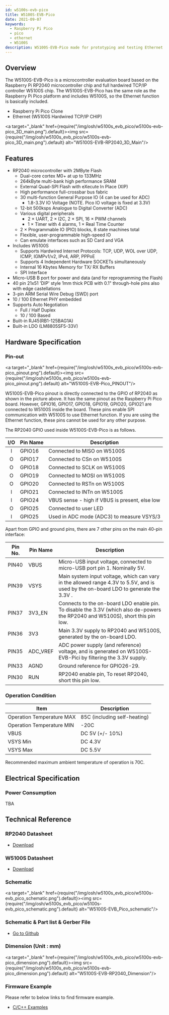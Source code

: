 ```yaml
---
id: w5100s-evb-pico
title: W5100S-EVB-Pico
date: 2021-09-07
keywords:
  - Raspberry Pi Pico
  - pico
  - ethernet
  - W5100S
description: W5100S-EVB-Pico made for prototyping and testing Ethernet capabilities on Pico
---
```


## Overview

The W5100S-EVB-Pico is a microcontroller evaluation board based on the Raspberry Pi RP2040 microcontroller chip and full hardwired TCP/IP controller W5100S chip. The W5100S-EVB-Pico has the same role as the Raspberry Pi Pico platform and includes W5100S, so the Ethernet function is basically included.

- Raspberry Pi Pico Clone
- Ethernet (W5100S Hardwired TCP/IP CHIP)

<a target="_blank" href={require("/img/osh/w5100s_evb_pico/w5100s-evb-pico_3D_main.png").default}><img src={require("/img/osh/w5100s_evb_pico/w5100s-evb-pico_3D_main.png").default} alt="W5100S-EVB-RP2040_3D_Main"/></a>

## Features

- RP2040 microcontroller with 2MByte Flash
  - Dual-core cortex M0+ at up to 133MHz
  - 264kByte multi-bank high performance SRAM
  - External Quad-SPI Flash with eXecute In Place (XIP)
  - High performance full-crossbar bus fabric  
  - 30 multi-function General Purpose IO (4 can be used for ADC)
    - 1.8-3.3V IO Voltage (NOTE. Pico IO voltage is fixed at 3.3V)
  - 12-bit 500ksps Analogue to Digital Converter (ADC)
  - Various digital peripherals
    - 2 × UART, 2 × I2C, 2 × SPI, 16 × PWM channels
    - 1 × Timer with 4 alarms, 1 × Real Time Counter
  - 2 × Programmable IO (PIO) blocks, 8 state machines total
  - Flexible, user-programmable high-speed IO
  - Can emulate interfaces such as SD Card and VGA  
- Includes W5100S
  - Supports Hardwired Internet Protocols: TCP, UDP, WOL over UDP, ICMP, IGMPv1/v2, IPv4, ARP, PPPoE
  - Supports 4 Independent Hardware SOCKETs simultaneously
  - Internal 16 Kbytes Memory for TX/ RX Buffers
  - SPI Interface
- Micro-USB B port for power and data (and for reprogramming the Flash)
- 40 pin 21x51 'DIP' style 1mm thick PCB with 0.1" through-hole pins also with edge castellations
- 3-pin ARM Serial Wire Debug (SWD) port
- 10 / 100 Ethernet PHY embedded
- Supports Auto Negotiation
  - Full / Half Duplex
  - 10 / 100 Based
- Built-in RJ45(RB1-125BAG1A)
- Built-in LDO (LM8805SF5-33V)

## Hardware Specification

### Pin-out

<a target="_blank" href={require("/img/osh/w5100s_evb_pico/w5100s-evb-pico_pinout.png").default}><img src={require("/img/osh/w5100s_evb_pico/w5100s-evb-pico_pinout.png").default} alt="W5100S-EVB-Pico_PINOUT"/></a>

W5100S-EVB-Pico pinout is directly connected to the GPIO of RP2040 as shown in the picture above. It has the same pinout as the Raspberry Pi Pico board. However, GPIO16, GPIO17, GPIO18, GPIO19, GPIO20, GPIO21 are connected to W5100S inside the board. These pins enable SPI communication with W5100S to use Ethernet function. If you are using the Ethernet function, these pins cannot be used for any other purpose.

The RP2040 GPIO used inside W5100S-EVB-Pico is as follows.

| I/O  | Pin Name | Description                                    |
| :--: | -------- | ---------------------------------------------- |
|  I   | GPIO16   | Connected to MISO on W5100S                    |
|  O   | GPIO17   | Connected to CSn on W5100S                     |
|  O   | GPIO18   | Connected to SCLK on W5100S                    |
|  O   | GPIO19   | Connected to MOSI on W5100S                    |
|  O   | GPIO20   | Connected to RSTn on W5100S                    |
|  I   | GPIO21   | Connected to INTn on W5100S                    |
|  I   | GPIO24   | VBUS sense - high if VBUS is present, else low |
|  O   | GPIO25   | Connected to user LED                          |
|  I   | GPIO25   | Used in ADC mode (ADC3) to measure VSYS/3      |



Apart from GPIO and ground pins, there are 7 other pins on the main 40-pin interface:

| Pin No. | Pin Name | Description                                                  |
| ------- | -------- | ------------------------------------------------------------ |
| PIN40   | VBUS     | Micro-USB input voltage, connected to micro-USB port pin 1. Nominally 5V. |
| PIN39   | VSYS     | Main system input voltage, which can vary in the allowed range 4.3V to 5.5V, and is used by the on-board LDO to generate the 3.3V . |
| PIN37   | 3V3_EN   | Connects to the on-board LDO enable pin. To disable the 3.3V (which also de-powers the RP2040 and W5100S), short this pin low. |
| PIN36   | 3V3      | Main 3.3V supply to RP2040  and W5100S, generated by the on-board LDO. |
| PIN35   | ADC_VREF | ADC power supply (and reference) voltage, and is generated on W5100S-EVB-Pici by filtering the 3.3V supply. |
| PIN33   | AGND     | Ground reference for GPIO26-29.                              |
| PIN30   | RUN      | RP2040 enable pin, To reset RP2040, short this pin low.      |



### Operation Condition

| Item                      | Description                  |
| ------------------------- | ---------------------------- |
| Operation Temperature MAX | 85C (including self-heating) |
| Operation Temperature MIN | -20C                         |
| VBUS                      | DC 5V (+/- 10%)              |
| VSYS Min                  | DC 4.3V                      |
| VSYS Max                  | DC 5.5V                      |

Recommended maximum ambient temperature of operation is 70C.

## Electrical Specification

### Power Consumption

TBA

## Technical Reference

### RP2040 Datasheet

- [Download](https://datasheets.raspberrypi.org/rp2040/rp2040-datasheet.pdf)

### W5100S Datasheet

- [Download](https://docs.wiznet.io/Product/iEthernet/W5100S/overview)

### Schematic

<a target="_blank" href={require("/img/osh/w5100s_evb_pico/w5100s-evb_pico_schematic.png").default}><img src={require("/img/osh/w5100s_evb_pico/w5100s-evb_pico_schematic.png").default} alt="W5100S-EVB_Pico_schematic"/></a>

### Schematic & Part list & Gerber File

- [Go to Github](https://github.com/Wiznet/Hardware-Files-of-WIZnet/tree/master/02_iEthernet/W5100S/W5100S-EVB-Pico_V100)

### Dimension (Unit : mm)

<a target="_blank" href={require("/img/osh/w5100s_evb_pico/w5100s-evb-pico_dimension.png").default}><img src={require("/img/osh/w5100s_evb_pico/w5100s-evb-pico_dimension.png").default} alt="W5100S-EVB-RP2040_Dimension"/></a>

### Firmware Example

Please refer to below links to find firmware example.

- [C/C++ Examples](https://github.com/Wiznet/RP2040-HAT-C)